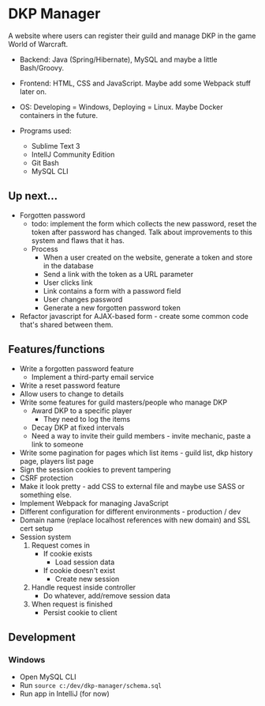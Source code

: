 # DKP Manager

A website where users can register their guild and manage DKP in the game World of Warcraft.

- Backend: Java (Spring/Hibernate), MySQL and maybe a little Bash/Groovy.
- Frontend: HTML, CSS and JavaScript. Maybe add some Webpack stuff later on.
- OS: Developing = Windows, Deploying = Linux. Maybe Docker containers in the future.

- Programs used:
	- Sublime Text 3
	- IntellJ Community Edition
	- Git Bash
	- MySQL CLI

## Up next...
- Forgotten password
	- todo: implement the form which collects the new password, reset the token after password has changed. Talk about improvements to this system and flaws that it has.
	- Process
		- When a user created on the website, generate a token and store in the database
		- Send a link with the token as a URL parameter
		- User clicks link
		- Link contains a form with a password field
		- User changes password
		- Generate a new forgotten password token
- Refactor javascript for AJAX-based form - create some common code that's shared between them.

## Features/functions

- Write a forgotten password feature
	- Implement a third-party email service
- Write a reset password feature
- Allow users to change to details
- Write some features for guild masters/people who manage DKP
	- Award DKP to a specific player
		- They need to log the items
	- Decay DKP at fixed intervals
	- Need a way to invite their guild members - invite mechanic, paste a link to someone
- Write some pagination for pages which list items - guild list, dkp history page, players list page 
- Sign the session cookies to prevent tampering
- CSRF protection
- Make it look pretty - add CSS to external file and maybe use SASS or something else.
- Implement Webpack for managing JavaScript
- Different configuration for different environments - production / dev
- Domain name (replace localhost references with new domain) and SSL cert setup
- Session system
	1. Request comes in
		- If cookie exists
			- Load session data
		- If cookie doesn't exist
			- Create new session
	2. Handle request inside controller
		- Do whatever, add/remove session data
	3. When request is finished
	    - Persist cookie to client

## Development

### Windows
- Open MySQL CLI
- Run `source c:/dev/dkp-manager/schema.sql`
- Run app in IntelliJ (for now)